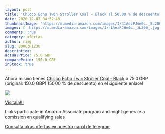 ```yaml
---
layout: post
title: 'Chicco Echo Twin Stroller Coal - Black al 50.00 % de descuento'
date: 2020-12-07 04:52:48
thumbnailImage: 'https://m.media-amazon.com/images/I/41AezPJ6e0L._SL200_.jpg'
images: [ 'https://m.media-amazon.com/images/I/41AezPJ6e0L._SL200_.jpg' ]
comments: true
category: ofertas
author: ring
slug: B00GZP1Z3U
description:
actualPrice: 75.0 GBP
comparePrice: 150.0 GBP
inStock: true
---
```


Ahora mismo tienes [Chicco Echo Twin Stroller Coal - Black](https://www.amazon.co.uk/dp/B00GZP1Z3U/?tag=tolees0a-21) a 75.0 GBP (original: 150.0 GBP) (50.00 %  de descuento) en el siguiente enlace!

[![](https://m.media-amazon.com/images/I/41AezPJ6e0L._SL200_.jpg)](https://www.amazon.co.uk/dp/B00GZP1Z3U/?tag=tolees0a-21)

[Visítala!!!](https://www.amazon.co.uk/dp/B00GZP1Z3U/?tag=tolees0a-21)

Links participate in Amazon Associate program and might generate a comission on qualifying sales

[Consulta otras ofertas en nuestro canal de telegram](https://t.me/s/ofertas25)
